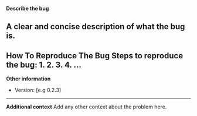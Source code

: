 **Describe the bug**

A clear and concise description of what the bug is.
--------
**How To Reproduce The Bug**
Steps to reproduce the bug:
1. 
2. 
3.
4. ...
--------
**Other information**
 - Version: [e.g 0.2.3]
--------
**Additional context**
Add any other context about the problem here.
